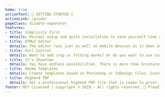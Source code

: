 ```yaml
---
home: true
actionText: 🧠 GETTING STARTED 🧠
actionLink: /guide/
pageClass: disable-separator
features:
- title: Simplicity First
  details: Minimal setup and quick installation to save yourself time and resources . Start launch custom print products in no time and expand the market continuously.
- title: HTML5 Editor
  details: The editor runs just as well on mobile devices as it does on desktop computers. Open the browser and start using it - its that simple.
- title: Full Control
  details: Want to add crop or folding marks? Or do you want to use custom fonts and colors? This and more can be done easily using a simple interface that assist you.
- title: It's Showtime
  details: You have endless possibilities. There is more than brochures, t-shirts, pencils or mugs - be creative. Present your product in 2D or in 3D to improve the user experience.
- title: Adobe Templates
  details: Create templates based on Photoshop or InDesign files. Customers Canvas can parse Adobe templates and help you with the presentation of layers and more.
- title: Highend PDF
  details: Get a professional highend PDF file that is ready to print. Color management, crop marks, folding lines and more considerations to ensure a smoothly production.
footer: MIT Licensed | Copyright © 2019 - All rights reserved. 🧀 Proudly presented by Pro Sales AG in zurich switzerland!
---
```

